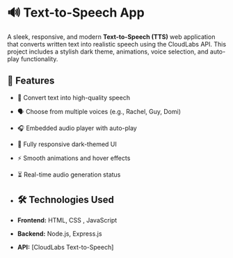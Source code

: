 # 🔊 Text-to-Speech App

A sleek, responsive, and modern **Text-to-Speech (TTS)** web application that converts written text into realistic speech using the CloudLabs API. This project includes a stylish dark theme, animations, voice selection, and auto-play functionality.

## 🚀 Features

- 🎤 Convert text into high-quality speech
- 🗣️ Choose from multiple voices (e.g., Rachel, Guy, Domi)
- 🎧 Embedded audio player with auto-play
- 🎨 Fully responsive dark-themed UI
- ⚡ Smooth animations and hover effects
- ⏳ Real-time audio generation status

- ## 🛠️ Technologies Used

- **Frontend:** HTML, CSS , JavaScript
- **Backend:** Node.js, Express.js
- **API:** [CloudLabs Text-to-Speech]

